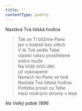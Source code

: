 ```yaml
---
title: ''
contentType: poetry
---
```


>   

>   

Nastává Tvá lidská hodina

> Tak se Ti blížíme Pane  
> jen v bolesti bez útěch  
> V té Tvé vedle Tebe  
> vlastní rukou prostřelené  
> srdce muže  
> Na hřišti křičí děti  
> už vykoupené  
> Nenech ho Pane ve tmě  
> Nastala Tvá lidská hodina  
> Potřeba prosit za Tebe  
> mezi mokrými stromy v lese

_Na Velký pátek 1996_
